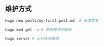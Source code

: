 ## 维护方式

```bash
hugo new posts/my-first-post.md  # 新增文章

hugo mod get -u # 更新模块到最新

hugo server # 运行本地服务
```
